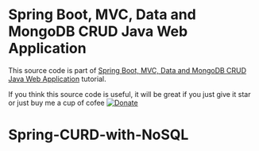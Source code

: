 # Spring Boot, MVC, Data and MongoDB CRUD Java Web Application

This source code is part of [Spring Boot, MVC, Data and MongoDB CRUD Java Web Application](https://www.djamware.com/post/59b606e280aca768e4d2b13b/spring-boot-mvc-data-and-mongodb-crud-java-web-application) tutorial.

If you think this source code is useful, it will be great if you just give it star or just buy me a cup of cofee [![Donate](https://img.shields.io/badge/Donate-PayPal-green.svg)](https://www.paypal.com/cgi-bin/webscr?cmd=_s-xclick&hosted_button_id=Q5WK24UVWUGBN)
# Spring-CURD-with-NoSQL
